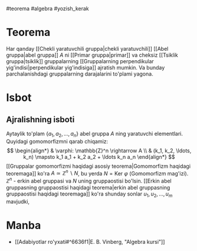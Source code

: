 #teorema
#algebra
#yozish_kerak

# Teorema
Har qanday [[Chekli yaratuvchili gruppa|chekli yaratuvchili]] [[Abel gruppa|abel gruppa]] ${A}$ ni [[Primar gruppa|primar]] va cheksiz [[Tsiklik gruppa|tsiklik]] gruppalarning [[Gruppalarning perpendikular yig'indisi|perpendikular yig'indisiga]] ajratish mumkin. Va bunday parchalanishdagi gruppalarning darajalarini to'plami yagona.

# Isbot

## Ajralishning isboti
Aytaylik to'plam ${\{a_1, a_2, \ldots, a_n\}}$ abel gruppa ${A}$ ning yaratuvchi elementlari.
Quyidagi gomomorfizmni qarab chiqamiz:
$$
\begin{align*}
	& \varphi: \mathbb{Z}^n \rightarrow A \\
	& (k_1, k_2, \ldots, k_n) \mapsto k_1 a_1 + k_2 a_2 + \ldots k_n a_n
\end{align*} 
$$
[[Gruppalar gomomorfizmi haqidagi asosiy teorema|Gomomorfizm haqidagi teoremaga]] ko'ra ${A \simeq \mathbb{Z}^n \backslash N}$, bu yerda ${N=\text{Ker}\ \varphi}$ (Gomomorfizm mag'izi). 
${\mathbb{Z}^n}$ - erkin abel gruppasi va $N$ uning gruppaostisi bo'lsin. [[Erkin abel gruppasning gruppaostisi haqidagi teorema|erkin abel gruppasning gruppaostisi haqidagi teoremaga]] ko'ra shunday sonlar ${u_1, u_2, \ldots, u_m}$ mavjudki,  
# Manba
- [[Adabiyotlar ro'yxati#^6636f1|E. B. Vinberg, "Algebra kursi"]]

